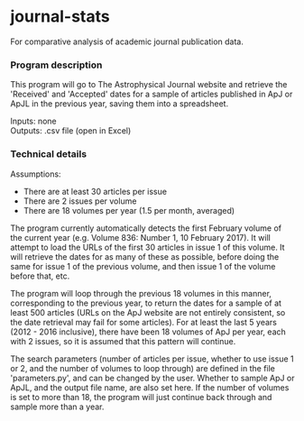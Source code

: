 # journal-stats
For comparative analysis of academic journal publication data.

  
### Program description ###
This program will go to The Astrophysical Journal website and retrieve the 'Received' and 'Accepted' dates for a sample of articles published in ApJ or ApJL in the previous year, saving them into a spreadsheet.

Inputs: none  
Outputs: .csv file (open in Excel)

### Technical details ###

Assumptions:  
* There are at least 30 articles per issue
* There are 2 issues per volume
* There are 18 volumes per year (1.5 per month, averaged)

The program currently automatically detects the first February volume of the current year (e.g. Volume 836: Number 1, 10 February 2017). It will attempt to load the URLs of the first 30 articles in issue 1 of this volume. It will retrieve the dates for as many of these as possible, before doing the same for issue 1 of the previous volume, and then issue 1 of the volume before that, etc.  

The program will loop through the previous 18 volumes in this manner, corresponding to the previous year, to return the dates for a sample of at least 500 articles (URLs on the ApJ website are not entirely consistent, so the date retrieval may fail for some articles). For at least the last 5 years (2012 - 2016 inclusive), there have been 18 volumes of ApJ per year, each with 2 issues, so it is assumed that this pattern will continue.

The search parameters (number of articles per issue, whether to use issue 1 or 2, and the number of volumes to loop through) are defined in the file 'parameters.py', and can be changed by the user. Whether to sample ApJ or ApJL, and the output file name, are also set here. If the number of volumes is set to more than 18, the program will just continue back through and sample more than a year.
